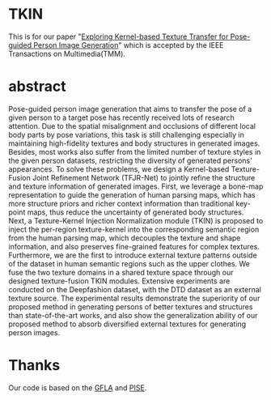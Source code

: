 # TKIN
This is for our paper "[Exploring Kernel-based Texture Transfer for Pose-guided Person Image Generation](10.1109/TMM.2022.3221351)" which is accepted by the IEEE Transactions on Multimedia(TMM).
# abstract
Pose-guided person image generation that aims to transfer the pose of a given person to a target pose has recently received lots of research attention. Due to the spatial misalignment and occlusions of different local body parts by pose variations, this task is still challenging especially in maintaining high-fidelity textures and body structures in generated images. Besides, most works also suffer from the limited number of texture styles in the given person datasets, restricting the diversity of generated persons' appearances. To solve these problems, we design a Kernel-based Texture-Fusion Joint Refinement Network (TFJR-Net) to jointly refine the structure and texture information of generated images. First, we leverage a bone-map representation to guide the generation of human parsing maps, which has more structure priors and richer context information than traditional key-point maps, thus reduce the uncertainty of generated body structures. Next, a Texture-Kernel Injection Normalization module (TKIN) is proposed to inject the per-region texture-kernel into the corresponding semantic region from the human parsing map, which decouples the texture and shape information, and also preserves fine-grained features for complex textures. Furthermore, we are the first to introduce external texture patterns outside of the dataset in human semantic regions such as the upper clothes. We fuse the two texture domains in a shared texture space through our designed texture-fusion TKIN modules. Extensive experiments are conducted on the Deepfashion dataset, with the DTD dataset as an external texture source. The experimental results demonstrate the superiority of our proposed method in generating persons of better textures and structures than state-of-the-art works, and also show the generalization ability of our proposed method to absorb diversified external textures for generating person images. 
# Thanks
Our code is based on the [GFLA](https://github.com/RenYurui/Global-Flow-Local-Attention) and [PISE](https://github.com/Zhangjinso/PISE).
